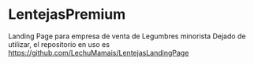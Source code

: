 # LentejasPremium
Landing Page para empresa de venta de Legumbres minorista
Dejado de utilizar, el repositorio en uso es https://github.com/LechuMamais/LentejasLandingPage
